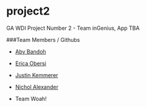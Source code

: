 project2
========

GA WDI Project Number 2 - Team inGenius, App TBA


###Team Members / Githubs
* [Aby Bandoh](http://github.com/abzilla)
* [Erica Obersi](http://github.com/evobersi)
* [Justin Kemmerer](https://github.com/JustinGA)
* [Nichol Alexander](http://github.com/nicholalexander)

* Team Woah!